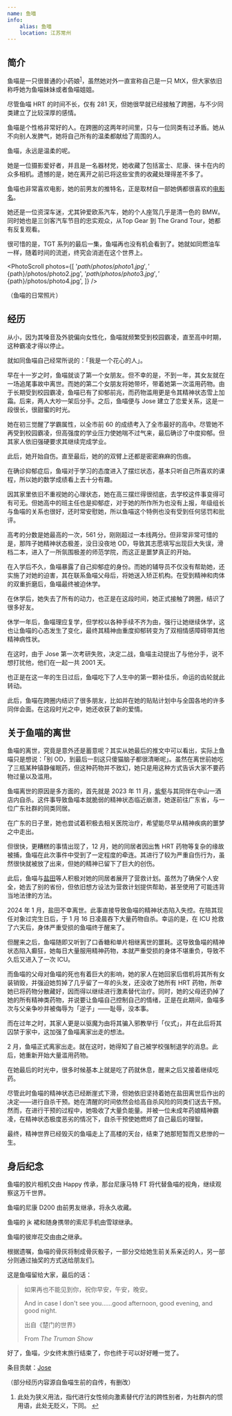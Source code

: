```yaml
---
name: 鱼喵
info:
    alias: 鱼喵
    location: 江苏常州
---
```


## 简介

鱼喵是一只很普通的小药娘<sup><a href="#fn1" id="fnref1">1</a></sup>，虽然她对外一直宣称自己是一只 MtX，但大家依旧称呼她为鱼喵妹妹或者鱼喵姐姐。

尽管鱼喵 HRT 的时间不长，仅有 281 天，但她很早就已经接触了跨圈，与不少同类建立了比较深厚的感情。

鱼喵是个性格非常好的人。在跨圈的这两年时间里，只与一位同类有过矛盾。她从不向别人发脾气，她将自己所有的温柔都献给了周围的人。

鱼喵，永远是温柔的呢。

她是一位摄影爱好者，并且是一名器材党，她收藏了包括富士、尼康、徕卡在内的众多相机。遗憾的是，她在离开之前已将这些宝贵的收藏处理得差不多了。

鱼喵也非常喜欢电影，她的前男友的推特名，正是取材自一部她俩都很喜欢的[电影名](https://zh.wikipedia.org/zh-cn/%E5%96%AC%E7%91%9F%E8%88%87%E8%80%81%E8%99%8E%E3%80%81%E9%AD%9A)。

她还是一位资深车迷，尤其钟爱欧系汽车，她的个人座驾几乎是清一色的 BMW。同时她也是三剑客汽车节目的忠实观众，从Top Gear 到 The Grand Tour，她都有反复观看。

很可惜的是，TGT 系列的最后一集，鱼喵再也没有机会看到了。她就如同燃油车一样，随着时间的流逝，终究会消逝在这个世界上。

<PhotoScroll photos={[
'${path}/photos/photo1.jpg',
'${path}/photos/photo2.jpg',
'${path}/photos/photo3.jpg',
'${path}/photos/photo4.jpg',
]} />

（鱼喵的日常照片）

## 经历

从小，因为其嗓音及外貌偏向女性化，鱼喵就频繁受到校园霸凌，直至高中时期，这种霸凌才得以停止。

就如同鱼喵自己经常所说的：「我是一个花心的人」。

早在十一岁之时，鱼喵就谈了第一个女朋友。但不幸的是，不到一年，其女友就在一场追尾事故中离世。而她的第二个女朋友将她带坏，带着她第一次滥用药物。由于长期受到校园霸凌，鱼喵已有了抑郁前兆，而药物滥用更是令其精神状态雪上加霜。后来，两人大吵一架后分手。之后，鱼喵便与 Jose 建立了恋爱关系，这是一段很长，很甜蜜的时光。

她在初三觉醒了学霸属性，以全市前 60 的成绩考入了全市最好的高中。尽管她不再受到校园霸凌，但高强度的学业压力使她喘不过气来，最后确诊了中度抑郁。但其家人依旧强硬要求其继续完成学业。

此后，她开始自伤。直至最后，她的的双臂上还都是密密麻麻的伤痕。

在确诊抑郁症后，鱼喵对于学习的态度进入了摆烂状态，基本只听自己所喜欢的课程，所以她的数学成绩看上去十分有趣。

因其家里依旧不重视她的心理状态，她在高三摆烂得很彻底，去学校这件事变得可有可无。但她高中的班主任也是抑郁症，对于她的所作所为也没有上报，年级组长与鱼喵的关系也很好，还时常安慰她，所以鱼喵这个特例也没有受到任何惩罚和批评。

高考的分数是她最高的一次，561 分，刚刚超过一本线两分。但非常非常可惜的是，那阵子她精神状态极差，没日没夜地 OD，导致其志愿填写出现巨大失误，滑档二本，进入了一所氛围极差的师范学院，而这正是噩梦真正的开始。

在入学后不久，鱼喵暴露了自己抑郁症的身份。而她的辅导员不仅没有帮助她，还实施了对她的迫害，其在联系鱼喵父母后，将她送入矫正机构。在受到精神和肉体的双重折磨后，鱼喵最终被迫休学。

在休学后，她失去了所有的动力，也正是在这段时间，她正式接触了跨圈，结识了很多好友。

休学一年后，鱼喵理应复学，但学校以各种手续不齐为由，强行让她继续休学，这也让鱼喵的心态发生了变化，最终其精神由重度抑郁转变为了双相情感障碍带其他精神病性状。

在这时，由于 Jose 第一次考研失败，决定二战，鱼喵主动提出了与他分手，说不想打扰他，他们在一起一共 2001 天。

也正是在这一年的生日过后，鱼喵吃下了人生中的第一颗补佳乐，命运的齿轮就此转动。

此后，鱼喵在跨圈内结识了很多朋友，比如并在她的贴贴计划中与全国各地的许多同伴会面。在这段时光之中，她还收获了新的爱情。

## 关于鱼喵的离世

鱼喵的离世，究竟是意外还是蓄意呢？其实从她最后的推文中可以看出，实际上鱼喵只是想说：「别 OD，到最后一刻这只傻猫脑子都很清晰呢」。虽然在离世前她吃了三瓶某种镇静催眠药，但这种药物并不致幻，她只是用这种方式告诉大家不要药物过量以及滥用。

鱼喵离世的原因是多方面的，首先就是 2023 年 11 月，[紫壑](https://one-among.us/profile/Weideriche_/)与其同伴在中山一酒店内自杀。这件事导致鱼喵本就脆弱的精神状态临近崩溃，她遂前往广东省，与一位广东社群的同类同居。

在广东的日子里，她也尝试着积极去相关医院治疗，希望能尽早从精神疾病的噩梦之中走出。

但很快，更糟糕的事情出现了，12 月，她的同居者因出售 HRT 药物等复杂的缘故被捕，鱼喵在此次事件中受到了一定程度的牵连。其进行了较为严重自伤行为，虽然很快就被放了出来，但她的精神已留下了巨大的创伤。

此后，鱼喵与[盐田](https://one-among.us/profile/SS3B_0016)等人积极对她的同居者展开了营救计划。虽然为了确保个人安全，她去了别的省份，但依旧想方设法为营救计划提供帮助，甚至使用了可能违背当地法律的方法。

2024 年 1 月，盐田不幸离世。此事直接导致鱼喵的精神状态陷入失控。在陪其现任对象过完生日后，于 1 月 16 日凌晨吞下大量药物自杀。幸运的是，在 ICU 抢救了六天后，身体严重受损的鱼喵终于醒来了。

但醒来之后，鱼喵随即又听到了口香糖和单片相继离世的噩耗。这导致鱼喵的精神状态陷入癫狂，她每日大量服用精神药物，本就严重受损的身体不堪重负，导致不久后又进入了一次 ICU。

<!-- 待单片的条目完成后，此处应添加链接 -->
<!-- [单片](https://one-among.us/profile/interrgened) -->

而鱼喵的父母对鱼喵的死也有着巨大的影响，她的家人在她回家后借机将其所有女装销毁，并强迫她剪掉了几乎留了一年的头发，还没收了她所有 HRT 药物，所幸她已将药物分散藏好，因而得以继续进行激素替代治疗。同时，她的父母还扔掉了她的所有精神类药物，并说要让鱼喵自己控制自己的情绪，正是在此期间，鱼喵多次与父亲争吵并被侮辱为「逆子」——耻辱，没本事。

而在过年之时，其家人更是以驱魔为由将其骗入邪教举行「仪式」，并在此后将其囚禁于家中，这加强了鱼喵离家出走的想法。

2 月，鱼喵正式离家出走。就在这时，她得知了自己被学校强制退学的消息。此后，她重新开始大量滥用药物。

在她最后的时光中，很多时候基本上就是吃了药就休息，醒来之后又接着继续吃药。

尽管此时鱼喵的精神状态已经断崖式下滑，但她依旧坚持着她在盐田离世后作出的决定——进行自杀干预。她在清醒的时间依然会给高自杀风险的同类们送去干预。然而，在进行干预的过程中，她吸收了大量负能量。并被一位未成年药娘精神霸凌，在精神状态极度恶劣的情况下，自杀干预使她燃烬了自己最后的理智。

最终，精神世界已经毁灭的鱼喵走上了高楼的天台，结束了她那短暂而又悲惨的一生。

## 身后纪念

鱼喵的胶片相机交由 Happy 传承，那台尼康马特 FT 将代替鱼喵的视角，继续观察这万千世界。

鱼喵的尼康 D200 由前男友继承，将永久收藏。

鱼喵的 jk 裙和随身携带的索尼手机由雪球继承。

鱼喵的彼岸花交由由之继承。

根据遗嘱，鱼喵的骨灰将制成骨灰骰子，一部分交给她生前关系亲近的人，另一部分则通过抽奖的方式送给朋友们。

这是鱼喵留给大家，最后的话：

> 如果再也不能见到你，祝你早安，午安，晚安。
>
> And in case I don't see you……good afternoon, good evening, and good night.
>
> 出自《楚门的世界》
>
> From *The Truman Show*

好了，鱼喵，少女终末旅行结束了，你也终于可以好好睡一觉了。

条目贡献：[Jose](https://twitter.com/JoseToYuToMiao)

（部分经历内容源自鱼喵生前的自传，有删改）

<ol>
  <li id="fn1">此处为狭义用法，指代进行女性倾向激素替代疗法的跨性别者，为社群内的惯用语，此处无贬义，下同。 <a href="#fnref1">↩</a></li>
</ol>